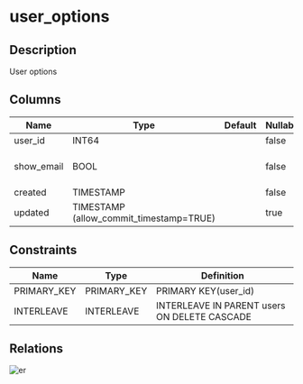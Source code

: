 # user_options

## Description

User options

## Columns

| Name | Type | Default | Nullable | Parents | Comment |
| ---- | ---- | ------- | -------- | ------- | ------- |
| user_id | INT64 |  | false | [users](users.md) |  |
| show_email | BOOL |  | false |  | Show email address |
| created | TIMESTAMP |  | false |  |  |
| updated | TIMESTAMP (allow_commit_timestamp=TRUE) |  | true |  |  |

## Constraints

| Name | Type | Definition |
| ---- | ---- | ---------- |
| PRIMARY_KEY | PRIMARY_KEY | PRIMARY KEY(user_id) |
| INTERLEAVE | INTERLEAVE | INTERLEAVE IN PARENT users ON DELETE CASCADE |

## Relations

![er](user_options.svg)
